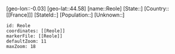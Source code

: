 ﻿---
location: [44.58,-0.03]
mapzoom: [7,12] 
mapmarker: city 
type: City
tags:
- geo/City


SpocWebEntityId: 33714
isDeleted: false
confidential: public

---
[geo-lon::-0.03]
[geo-lat::44.58]
[name::Reole]
[State::]
[Country::[[France]]]
[StateId::]
[Population::]
[Unknown::]


```leaflet
id: Reole
coordinates: [[Reole]]
markerFile: [[Reole]]
defaultZoom: 11 
maxZoom: 18
```
